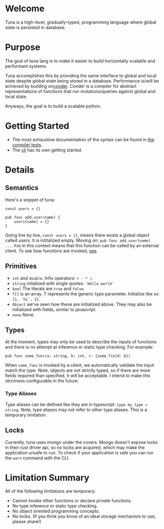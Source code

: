 # Welcome

Tuna is a high-level, gradually-typed, programming language where global state is persisted in database.

# Purpose

The goal of tuna lang is to make it easier to build horizontally scalable and performant systems.

Tuna accomplishes this by providing the same interface to global and local state despite global state being stored in a database. Performance is/will be achieved by building on[conder](https://github.com/Conder-Systems/conder). Conder is a compiler for abstract representations of functions that run mutations/queries against global and local state.

Anyways, the goal is to build a scalable python.

# Getting Started
- The most exhaustive documentation of the syntax can be found in [the compiler tests](tuna-compiler/src/test/language.spec.ts).
- The [cli](tuna/readme.md) has its own getting started.


# Details

## Semantics
Here's a snippet of tuna:

```
const users = {}

pub func add_user(name) {
    users[name] = {}
}
```

Going line by line, `const users = {}`, means there exists a global object called users. It is intitalized empty. Moving on: `pub func add_user(name) ...`. `Pub` in this context means that this function can be called by an external client. To see how functions are invoked, [see](tuna/demos/).

## Primitives

- `int` and `double`. Infix operators: `+ - * /`.
- `string` initalized with single quotes: `'Hello world'`
- `bool` The literals are `true` and `false`.
- `T[]` is an array. T represents the generic type parameter. Initialize like so `[1, 'hi', 2]`.
- `Object` we've seen how these are initialized above. They may also be initialized with fields, similar to javascript.
- `none` None.


## Types

At the moment, types may only be used to describe the inputs of functions and there is no attempt at inference or static type checking.
For example:
```
pub func some_func(a: string, b: int, c: {some_field: b})
```

When `some_func` is invoked by a client, we automatically validate the input match the type. Note, objects are not strictly typed, so if there are more fields required than specified, it will be acceptable. I intend to make this strictness configurable in the future.

### Type Aliases

Type aliases can be defined like they are in typescript: `type my_type = string`.
Note, type aliases may not refer to other type aliases. This is a temporary limitation.

## Locks

Currently, tuna uses mongo under the covers. Mongo doesn't expose locks in their rust driver api, so no locks are acquired, which may make the application unsafe to run. To check if your application is safe you can run the `warn` command with the CLI.


# Limitation Summary
All of the following limitations are temporary:
- Cannot invoke other functions or declare private functions.
- No type inference or static type checking.
- No object oriented programming concepts.
- No locks. (If you think you know of an ideal storage mechanism to use, please share!)


